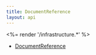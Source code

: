 ```yaml
---
title: DocumentReference
layout: api
---
```


<%= render '/infrastructure.*' %>
* [DocumentReference](../infrastructure/documentReference)
